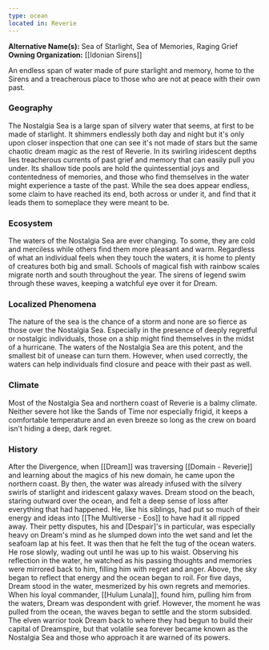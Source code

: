 ```yaml
---
type: ocean
located in: Reverie
---
```


**Alternative Name(s):** Sea of Starlight, Sea of Memories, Raging Grief
**Owning Organization:** [[Idonian Sirens]]

An endless span of water made of pure starlight and memory, home to the Sirens and a treacherous place to those who are not at peace with their own past.

### Geography

The Nostalgia Sea is a large span of silvery water that seems, at first to be made of starlight. It shimmers endlessly both day and night but it's only upon closer inspection that one can see it's not made of stars but the same chaotic dream magic as the rest of Reverie. In its swirling iridescent depths lies treacherous currents of past grief and memory that can easily pull you under. Its shallow tide pools are hold the quintessential joys and contentedness of memories, and those who find themselves in the water might experience a taste of the past. While the sea does appear endless, some claim to have reached its end, both across or under it, and find that it leads them to someplace they were meant to be.

### Ecosystem

The waters of the Nostalgia Sea are ever changing. To some, they are cold and merciless while others find them more pleasant and warm. Regardless of what an individual feels when they touch the waters, it is home to plenty of creatures both big and small. Schools of magical fish with rainbow scales migrate north and south throughout the year. The sirens of legend swim through these waves, keeping a watchful eye over it for Dream.

### Localized Phenomena

The nature of the sea is the chance of a storm and none are so fierce as those over the Nostalgia Sea. Especially in the presence of deeply regretful or nostalgic individuals, those on a ship might find themselves in the midst of a hurricane. The waters of the Nostalgia Sea are this potent, and the smallest bit of unease can turn them. However, when used correctly, the waters can help individuals find closure and peace with their past as well.

### Climate

Most of the Nostalgia Sea and northern coast of Reverie is a balmy climate. Neither severe hot like the Sands of Time nor especially frigid, it keeps a comfortable temperature and an even breeze so long as the crew on board isn't hiding a deep, dark regret.

### History

After the Divergence, when [[Dream]] was traversing [[Domain - Reverie]] and learning about the magics of his new domain, he came upon the northern coast. By then, the water was already infused with the silvery swirls of starlight and iridescent galaxy waves. Dream stood on the beach, staring outward over the ocean, and felt a deep sense of loss after everything that had happened. He, like his siblings, had put so much of their energy and ideas into [[The Multiverse - Eos]] to have had it all ripped away. Their petty disputes, his and [Despair]'s in particular, was especially heavy on Dream's mind as he slumped down into the wet sand and let the seafoam lap at his feet. It was then that he felt the tug of the ocean waters. He rose slowly, wading out until he was up to his waist. Observing his reflection in the water, he watched as his passing thoughts and memories were mirrored back to him, filling him with regret and anger. Above, the sky began to reflect that energy and the ocean began to roil. For five days, Dream stood in the water, mesmerized by his own regrets and memories. When his loyal commander, [[Hulum Lunala]], found him, pulling him from the waters, Dream was despondent with grief. However, the moment he was pulled from the ocean, the waves began to settle and the storm subsided. The elven warrior took Dream back to where they had begun to build their capital of Dreamspire, but that volatile sea forever became known as the Nostalgia Sea and those who approach it are warned of its powers.